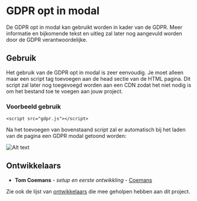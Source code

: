 # GDPR opt in modal

De GDPR opt in modal kan gebruikt worden in kader van de GDPR. Meer informatie en bijkomende tekst en uitleg zal later nog aangevuld worden door de GDPR verantwoordelijke.

## Gebruik

Het gebruik van de GDPR opt in modal is zeer eenvoudig. Je moet alleen maar een script tag toevoegen aan de head sectie van de HTML pagina. Dit script zal later nog toegevoegd worden aan een CDN zodat het niet nodig is om het bestand toe te voegen aan jouw project.

### Voorbeeld gebruik

```
<script src="gdpr.js"></script>
```

Na het toevoegen van bovenstaand script zal er automatisch bij het laden van de pagina een GDPR modal getoond worden:

![Alt text](https://github.com/milieuinfo/gdpr/blob/master/img/readme1.png?raw=true "GDPR modal voorbeeld")

## Ontwikkelaars

* **Tom Coemans** - *setup en eerste ontwikkling* - [Coemans](https://github.com/coemans)

Zie ook de lijst van [ontwikkelaars](https://github.com/milieuinfo/gdpr/graphs/contributors) die mee geholpen hebben aan dit project.
